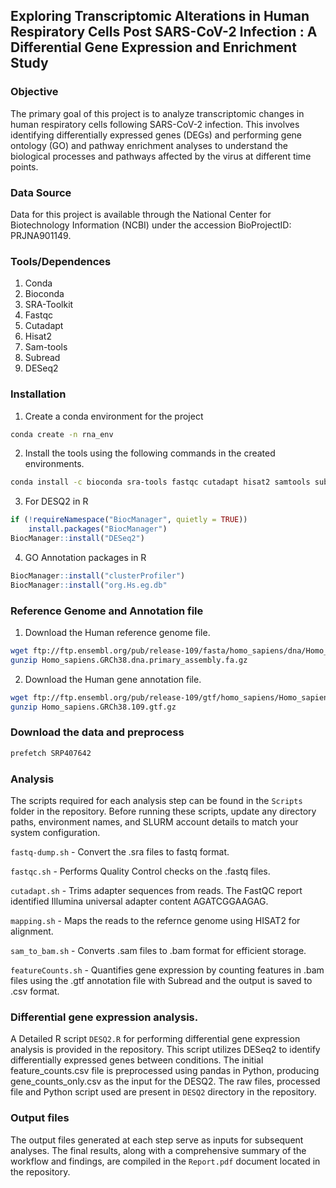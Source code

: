 ## Exploring Transcriptomic Alterations in Human Respiratory Cells Post SARS-CoV-2 Infection : A Differential Gene Expression and Enrichment Study

### Objective 
The primary goal of this project is to analyze transcriptomic changes in human respiratory cells following SARS-CoV-2 infection. This involves identifying differentially expressed genes (DEGs) and performing gene ontology (GO) and pathway enrichment analyses to understand the biological processes and pathways affected by the virus at different time points.

### Data Source
Data for this project is available through the National Center for Biotechnology Information (NCBI) under the accession BioProjectID: PRJNA901149.

### Tools/Dependences
1. Conda
2. Bioconda
3. SRA-Toolkit
4. Fastqc
5. Cutadapt
6. Hisat2
7. Sam-tools
8. Subread
9. DESeq2

### Installation
1. Create a conda environment for the project
```bash
conda create -n rna_env
```
2. Install the tools using the following commands in the created environments.
```bash
conda install -c bioconda sra-tools fastqc cutadapt hisat2 samtools subread
```
3. For DESQ2 in R
```R
if (!requireNamespace("BiocManager", quietly = TRUE))
    install.packages("BiocManager")
BiocManager::install("DESeq2")
```
4. GO Annotation packages in R
```R
BiocManager::install("clusterProfiler")
BiocManager::install("org.Hs.eg.db"
```
### Reference Genome and Annotation file
1. Download the Human reference genome file.
```bash
wget ftp://ftp.ensembl.org/pub/release-109/fasta/homo_sapiens/dna/Homo_sapiens.GRCh38.dna.primary_assembly.fa.gz
gunzip Homo_sapiens.GRCh38.dna.primary_assembly.fa.gz
```
2. Download the Human gene annotation file. 
```bash
wget ftp://ftp.ensembl.org/pub/release-109/gtf/homo_sapiens/Homo_sapiens.GRCh38.109.gtf.gz
gunzip Homo_sapiens.GRCh38.109.gtf.gz 
``` 
### Download the data and preprocess
```bash
prefetch SRP407642
```
### Analysis
The scripts required for each analysis step can be found in the ```Scripts``` folder in the repository. Before running these scripts, update any directory paths, environment names, and SLURM account details to match your system configuration.

```fastq-dump.sh``` - Convert the .sra files to fastq format.

```fastqc.sh``` - Performs Quality Control checks on the .fastq files.

```cutadapt.sh``` - Trims adapter sequences from reads. The FastQC report identified Illumina universal adapter content AGATCGGAAGAG.

```mapping.sh``` - Maps the reads to the refernce genome using HISAT2 for alignment.

```sam_to_bam.sh``` - Converts .sam files to .bam format for efficient storage.

```featureCounts.sh``` - Quantifies gene expression by counting features in .bam files using the .gtf annotation file with Subread and the output is saved to .csv format.

### Differential gene expression analysis.
A Detailed R script ```DESQ2.R``` for performing differential gene expression analysis is provided in the repository. This script utilizes DESeq2 to identify differentially expressed genes between conditions. The initial feature_counts.csv file is preprocessed using pandas in Python, producing gene_counts_only.csv as the input for the DESQ2. The raw files, processed file and Python script used are present in ```DESQ2``` directory in the repository. 

### Output files
The output files generated at each step serve as inputs for subsequent analyses. The final results, along with a comprehensive summary of the workflow and findings, are compiled in the ```Report.pdf``` document located in the repository.

